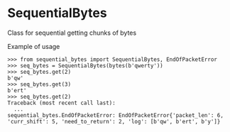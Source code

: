 # SequentialBytes
Class for sequential getting chunks of bytes

Example of usage
```
>>> from sequential_bytes import SequentialBytes, EndOfPacketError
>>> seq_bytes = SequentialBytes(bytes(b'qwerty'))
>>> seq_bytes.get(2)
b'qw'
>>> seq_bytes.get(3)
b'ert'
>>> seq_bytes.get(2)
Traceback (most recent call last):
  ...
sequential_bytes.EndOfPacketError: EndOfPacketError{'packet_len': 6, 'curr_shift': 5, 'need_to_return': 2, 'log': [b'qw', b'ert', b'y']}
```
